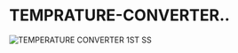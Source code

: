 # TEMPRATURE-CONVERTER..
![TEMPERATURE CONVERTER 1ST SS](https://github.com/Pranavv78/TEMPRATURE-CONVERTER/assets/153309641/fca7dab0-1d5f-4af8-ac7b-cdd1b3763f1f)
